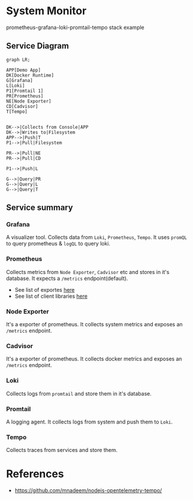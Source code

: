 # System Monitor
prometheus-grafana-loki-promtail-tempo stack example

## Service Diagram
```mermaid
graph LR;

APP[Demo App]
DK[Docker Runtime]
G[Grafana]
L[Loki]
P1[Promtail 1]
PR[Prometheus]
NE[Node Exporter]
CD[Cadvisor]
T[Tempo]


DK-->|Collects from Console|APP
DK-->|Writes to|Filesystem
APP-->|Push|T
P1-->|Pull|Filesystem

PR-->|Pull|NE
PR-->|Pull|CD

P1-->|Push|L

G-->|Query|PR
G-->|Query|L
G-->|Query|T

```

## Service summary

### Grafana
A visualizer tool. Collects data from `Loki`, `Prometheus`, `Tempo`. It uses `promQL` to query prometheus & `logQL` to query loki.

### Prometheus
Collects metrics from `Node Exporter`, `Cadvisor` etc and stores in it's database. It expects a `/metrics` endpoint(default). 
- See list of exportes [here](https://prometheus.io/docs/instrumenting/exporters/)
- See list of client libraries [here](https://prometheus.io/docs/instrumenting/clientlibs/)

### Node Exporter
It's a exporter of prometheus. It collects system metrics and exposes an `/metrics` endpoint.

### Cadvisor
It's a exporter of prometheus. It collects docker metrics and exposes an `/metrics` endpoint.

### Loki
Collects logs from `promtail` and store them in it's database.

### Promtail
A logging agent. It collects logs from system and push them to `Loki`.

### Tempo
Collects traces from services and store them.

# References
- https://github.com/mnadeem/nodejs-opentelemetry-tempo/
